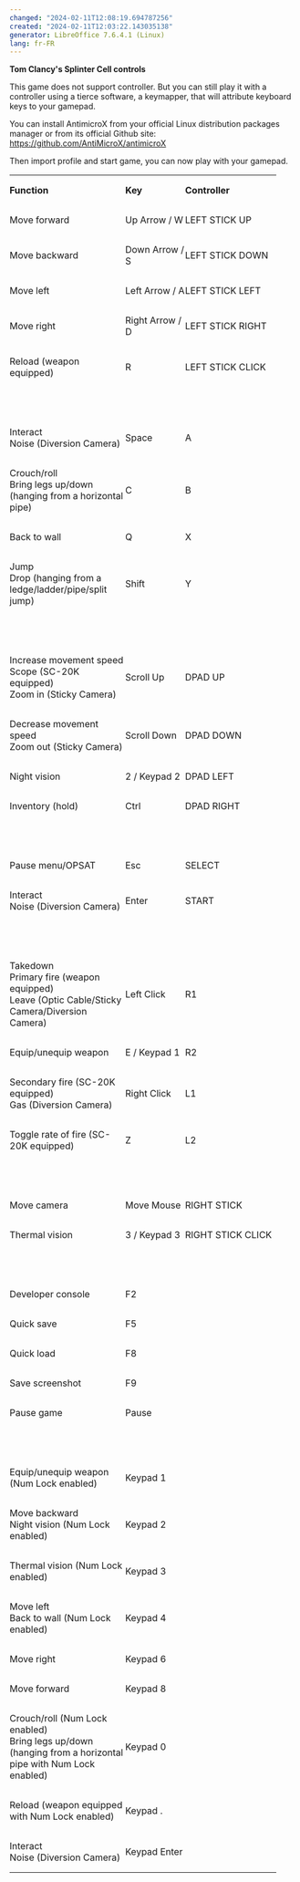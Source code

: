 ```yaml
---
changed: "2024-02-11T12:08:19.694787256"
created: "2024-02-11T12:03:22.143035138"
generator: LibreOffice 7.6.4.1 (Linux)
lang: fr-FR
---
```


**Tom Clancy's Splinter Cell controls**

  

This game does not support controller. But you can still play it with a
controller using a tierce software, a keymapper, that will attribute
keyboard keys to your gamepad.

  

You can install AntimicroX from your official Linux distribution
packages manager or from its official Github site:
https://github.com/AntiMicroX/antimicroX

Then import profile and start game, you can now play with your gamepad.

  

<table width="480" data-cellpadding="2" data-cellspacing="0">
<tbody>
<tr class="odd">
<td width="203" height="17" style="border: none; padding: 0cm"><p><strong>Function</strong></p></td>
<td width="105" style="border: none; padding: 0cm"><p><strong>Key</strong></p></td>
<td width="160" style="border: none; padding: 0cm"><p><strong>Controller</strong></p></td>
</tr>
<tr class="even">
<td width="203" height="13" style="border: none; padding: 0cm"><p>Move forward</p></td>
<td width="105" style="border: none; padding: 0cm"><p>Up Arrow / W</p></td>
<td width="160" style="border: none; padding: 0cm"><p>LEFT STICK UP</p></td>
</tr>
<tr class="odd">
<td width="203" height="13" style="border: none; padding: 0cm"><p>Move backward</p></td>
<td width="105" style="border: none; padding: 0cm"><p>Down Arrow / S</p></td>
<td width="160" style="border: none; padding: 0cm"><p>LEFT STICK DOWN</p></td>
</tr>
<tr class="even">
<td width="203" height="13" style="border: none; padding: 0cm"><p>Move left</p></td>
<td width="105" style="border: none; padding: 0cm"><p>Left Arrow / A</p></td>
<td width="160" style="border: none; padding: 0cm"><p>LEFT STICK LEFT</p></td>
</tr>
<tr class="odd">
<td width="203" height="13" style="border: none; padding: 0cm"><p>Move right</p></td>
<td width="105" style="border: none; padding: 0cm"><p>Right Arrow / D</p></td>
<td width="160" style="border: none; padding: 0cm"><p>LEFT STICK RIGHT</p></td>
</tr>
<tr class="even">
<td width="203" height="13" style="border: none; padding: 0cm"><p>Reload (weapon equipped)</p></td>
<td width="105" style="border: none; padding: 0cm"><p>R</p></td>
<td width="160" data-valign="bottom" style="border: none; padding: 0cm"><p>LEFT STICK CLICK</p></td>
</tr>
<tr class="odd">
<td width="203" height="13" style="border: none; padding: 0cm"><p><br />
</p></td>
<td width="105" style="border: none; padding: 0cm"><p><br />
</p></td>
<td width="160" style="border: none; padding: 0cm"><p><br />
</p></td>
</tr>
<tr class="even">
<td width="203" height="28" style="border: none; padding: 0cm"><p>Interact<br />
Noise (Diversion Camera)</p></td>
<td width="105" style="border: none; padding: 0cm"><p>Space</p></td>
<td width="160" style="border: none; padding: 0cm"><p>A</p></td>
</tr>
<tr class="odd">
<td width="203" height="43" style="border: none; padding: 0cm"><p>Crouch/roll<br />
Bring legs up/down (hanging from a horizontal pipe)</p></td>
<td width="105" style="border: none; padding: 0cm"><p>C</p></td>
<td width="160" style="border: none; padding: 0cm"><p>B</p></td>
</tr>
<tr class="even">
<td width="203" height="13" style="border: none; padding: 0cm"><p>Back to wall</p></td>
<td width="105" style="border: none; padding: 0cm"><p>Q</p></td>
<td width="160" style="border: none; padding: 0cm"><p>X</p></td>
</tr>
<tr class="odd">
<td width="203" height="45" style="border: none; padding: 0cm"><p>Jump<br />
Drop (hanging from a ledge/ladder/pipe/split jump)</p></td>
<td width="105" style="border: none; padding: 0cm"><p>Shift</p></td>
<td width="160" style="border: none; padding: 0cm"><p>Y</p></td>
</tr>
<tr class="even">
<td width="203" height="13" style="border: none; padding: 0cm"><p><br />
</p></td>
<td width="105" style="border: none; padding: 0cm"><p><br />
</p></td>
<td width="160" style="border: none; padding: 0cm"><p><br />
</p></td>
</tr>
<tr class="odd">
<td width="203" height="43" style="border: none; padding: 0cm"><p>Increase movement speed<br />
Scope (SC-20K equipped)<br />
Zoom in (Sticky Camera)</p></td>
<td width="105" style="border: none; padding: 0cm"><p>Scroll Up</p></td>
<td width="160" style="border: none; padding: 0cm"><p>DPAD UP</p></td>
</tr>
<tr class="even">
<td width="203" height="28" style="border: none; padding: 0cm"><p>Decrease movement speed<br />
Zoom out (Sticky Camera)</p></td>
<td width="105" style="border: none; padding: 0cm"><p>Scroll Down</p></td>
<td width="160" style="border: none; padding: 0cm"><p>DPAD DOWN</p></td>
</tr>
<tr class="odd">
<td width="203" height="13" style="border: none; padding: 0cm"><p>Night vision</p></td>
<td width="105" style="border: none; padding: 0cm"><p>2 / Keypad 2</p></td>
<td width="160" style="border: none; padding: 0cm"><p>DPAD LEFT</p></td>
</tr>
<tr class="even">
<td width="203" height="13" style="border: none; padding: 0cm"><p>Inventory (hold)</p></td>
<td width="105" style="border: none; padding: 0cm"><p>Ctrl</p></td>
<td width="160" style="border: none; padding: 0cm"><p>DPAD RIGHT</p></td>
</tr>
<tr class="odd">
<td width="203" height="13" style="border: none; padding: 0cm"><p><br />
</p></td>
<td width="105" style="border: none; padding: 0cm"><p><br />
</p></td>
<td width="160" style="border: none; padding: 0cm"><p><br />
</p></td>
</tr>
<tr class="even">
<td width="203" height="13" style="border: none; padding: 0cm"><p>Pause menu/OPSAT</p></td>
<td width="105" style="border: none; padding: 0cm"><p>Esc</p></td>
<td width="160" style="border: none; padding: 0cm"><p>SELECT</p></td>
</tr>
<tr class="odd">
<td width="203" height="28" style="border: none; padding: 0cm"><p>Interact<br />
Noise (Diversion Camera)</p></td>
<td width="105" style="border: none; padding: 0cm"><p>Enter</p></td>
<td width="160" style="border: none; padding: 0cm"><p>START</p></td>
</tr>
<tr class="even">
<td width="203" height="13" style="border: none; padding: 0cm"><p><br />
</p></td>
<td width="105" style="border: none; padding: 0cm"><p><br />
</p></td>
<td width="160" style="border: none; padding: 0cm"><p><br />
</p></td>
</tr>
<tr class="odd">
<td width="203" height="73" style="border: none; padding: 0cm"><p>Takedown<br />
Primary fire (weapon equipped)<br />
Leave (Optic Cable/Sticky Camera/Diversion Camera)</p></td>
<td width="105" style="border: none; padding: 0cm"><p>Left Click</p></td>
<td width="160" style="border: none; padding: 0cm"><p>R1</p></td>
</tr>
<tr class="even">
<td width="203" height="13" style="border: none; padding: 0cm"><p>Equip/unequip weapon</p></td>
<td width="105" style="border: none; padding: 0cm"><p>E / Keypad 1</p></td>
<td width="160" style="border: none; padding: 0cm"><p>R2</p></td>
</tr>
<tr class="odd">
<td width="203" height="43" style="border: none; padding: 0cm"><p>Secondary fire (SC-20K equipped)<br />
Gas (Diversion Camera)</p></td>
<td width="105" style="border: none; padding: 0cm"><p>Right Click</p></td>
<td width="160" style="border: none; padding: 0cm"><p>L1</p></td>
</tr>
<tr class="even">
<td width="203" height="28" style="border: none; padding: 0cm"><p>Toggle rate of fire (SC-20K equipped)</p></td>
<td width="105" style="border: none; padding: 0cm"><p>Z</p></td>
<td width="160" style="border: none; padding: 0cm"><p>L2</p></td>
</tr>
<tr class="odd">
<td width="203" height="13" style="border: none; padding: 0cm"><p><br />
</p></td>
<td width="105" style="border: none; padding: 0cm"><p><br />
</p></td>
<td width="160" style="border: none; padding: 0cm"><p><br />
</p></td>
</tr>
<tr class="even">
<td width="203" height="13" style="border: none; padding: 0cm"><p>Move camera</p></td>
<td width="105" style="border: none; padding: 0cm"><p>Move Mouse</p></td>
<td width="160" style="border: none; padding: 0cm"><p>RIGHT STICK</p></td>
</tr>
<tr class="odd">
<td width="203" height="13" style="border: none; padding: 0cm"><p>Thermal vision</p></td>
<td width="105" style="border: none; padding: 0cm"><p>3 / Keypad 3</p></td>
<td width="160" style="border: none; padding: 0cm"><p>RIGHT STICK CLICK</p></td>
</tr>
<tr class="even">
<td width="203" height="13" style="border: none; padding: 0cm"><p><br />
</p></td>
<td width="105" style="border: none; padding: 0cm"><p><br />
</p></td>
<td width="160" style="border: none; padding: 0cm"><p><br />
</p></td>
</tr>
<tr class="odd">
<td width="203" height="13" style="border: none; padding: 0cm"><p>Developer console</p></td>
<td width="105" style="border: none; padding: 0cm"><p>F2</p></td>
<td width="160" style="border: none; padding: 0cm"><p><br />
</p></td>
</tr>
<tr class="even">
<td width="203" height="13" style="border: none; padding: 0cm"><p>Quick save</p></td>
<td width="105" style="border: none; padding: 0cm"><p>F5</p></td>
<td width="160" style="border: none; padding: 0cm"><p><br />
</p></td>
</tr>
<tr class="odd">
<td width="203" height="13" style="border: none; padding: 0cm"><p>Quick load</p></td>
<td width="105" style="border: none; padding: 0cm"><p>F8</p></td>
<td width="160" style="border: none; padding: 0cm"><p><br />
</p></td>
</tr>
<tr class="even">
<td width="203" height="13" style="border: none; padding: 0cm"><p>Save screenshot</p></td>
<td width="105" style="border: none; padding: 0cm"><p>F9</p></td>
<td width="160" style="border: none; padding: 0cm"><p><br />
</p></td>
</tr>
<tr class="odd">
<td width="203" height="13" style="border: none; padding: 0cm"><p>Pause game</p></td>
<td width="105" style="border: none; padding: 0cm"><p>Pause</p></td>
<td width="160" style="border: none; padding: 0cm"><p><br />
</p></td>
</tr>
<tr class="even">
<td width="203" height="13" style="border: none; padding: 0cm"><p><br />
</p></td>
<td width="105" style="border: none; padding: 0cm"><p><br />
</p></td>
<td width="160" style="border: none; padding: 0cm"><p><br />
</p></td>
</tr>
<tr class="odd">
<td width="203" height="28" style="border: none; padding: 0cm"><p>Equip/unequip weapon (Num Lock enabled)</p></td>
<td width="105" style="border: none; padding: 0cm"><p>Keypad 1</p></td>
<td width="160" style="border: none; padding: 0cm"><p><br />
</p></td>
</tr>
<tr class="even">
<td width="203" height="43" style="border: none; padding: 0cm"><p>Move backward<br />
Night vision (Num Lock enabled)</p></td>
<td width="105" style="border: none; padding: 0cm"><p>Keypad 2</p></td>
<td width="160" style="border: none; padding: 0cm"><p><br />
</p></td>
</tr>
<tr class="odd">
<td width="203" height="28" style="border: none; padding: 0cm"><p>Thermal vision (Num Lock enabled)</p></td>
<td width="105" style="border: none; padding: 0cm"><p>Keypad 3</p></td>
<td width="160" style="border: none; padding: 0cm"><p><br />
</p></td>
</tr>
<tr class="even">
<td width="203" height="43" style="border: none; padding: 0cm"><p>Move left<br />
Back to wall (Num Lock enabled)</p></td>
<td width="105" style="border: none; padding: 0cm"><p>Keypad 4</p></td>
<td width="160" style="border: none; padding: 0cm"><p><br />
</p></td>
</tr>
<tr class="odd">
<td width="203" height="13" style="border: none; padding: 0cm"><p>Move right</p></td>
<td width="105" style="border: none; padding: 0cm"><p>Keypad 6</p></td>
<td width="160" style="border: none; padding: 0cm"><p><br />
</p></td>
</tr>
<tr class="even">
<td width="203" height="13" style="border: none; padding: 0cm"><p>Move forward</p></td>
<td width="105" style="border: none; padding: 0cm"><p>Keypad 8</p></td>
<td width="160" style="border: none; padding: 0cm"><p><br />
</p></td>
</tr>
<tr class="odd">
<td width="203" height="73" style="border: none; padding: 0cm"><p>Crouch/roll (Num Lock enabled)<br />
Bring legs up/down (hanging from a horizontal pipe with Num Lock enabled)</p></td>
<td width="105" style="border: none; padding: 0cm"><p>Keypad 0</p></td>
<td width="160" style="border: none; padding: 0cm"><p><br />
</p></td>
</tr>
<tr class="even">
<td width="203" height="28" style="border: none; padding: 0cm"><p>Reload (weapon equipped with Num Lock enabled)</p></td>
<td width="105" style="border: none; padding: 0cm"><p>Keypad .</p></td>
<td width="160" style="border: none; padding: 0cm"><p><br />
</p></td>
</tr>
<tr class="odd">
<td width="203" height="28" style="border: none; padding: 0cm"><p>Interact<br />
Noise (Diversion Camera)</p></td>
<td width="105" style="border: none; padding: 0cm"><p>Keypad Enter</p></td>
<td width="160" style="border: none; padding: 0cm"><p><br />
</p></td>
</tr>
</tbody>
</table>

  

  
